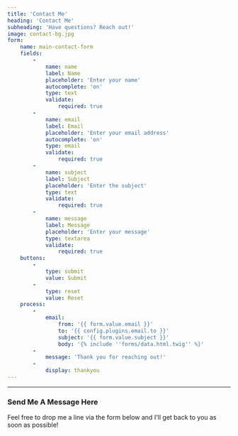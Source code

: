 ```yaml
---
title: 'Contact Me'
heading: 'Contact Me'
subheading: 'Have questions? Reach out!'
image: contact-bg.jpg
form:
    name: main-contact-form
    fields:
        -
            name: name
            label: Name
            placeholder: 'Enter your name'
            autocomplete: 'on'
            type: text
            validate:
                required: true
        -
            name: email
            label: Email
            placeholder: 'Enter your email address'
            autocomplete: 'on'
            type: email
            validate:
                required: true
        -
            name: subject
            label: Subject
            placeholder: 'Enter the subject'
            type: text
            validate:
                required: true
        -
            name: message
            label: Message
            placeholder: 'Enter your message'
            type: textarea
            validate:
                required: true
    buttons:
        -
            type: submit
            value: Submit
        -
            type: reset
            value: Reset
    process:
        -
            email:
                from: '{{ form.value.email }}'
                to: '{{ config.plugins.email.to }}'
                subject: '{{ form.value.subject }}'
                body: '{% include ''forms/data.html.twig'' %}'
        -
            message: 'Thank you for reaching out!'
        -
            display: thankyou
---
```


---

### Send Me A Message Here
Feel free to drop me a line via the form below and I'll get back to you as soon as possible!